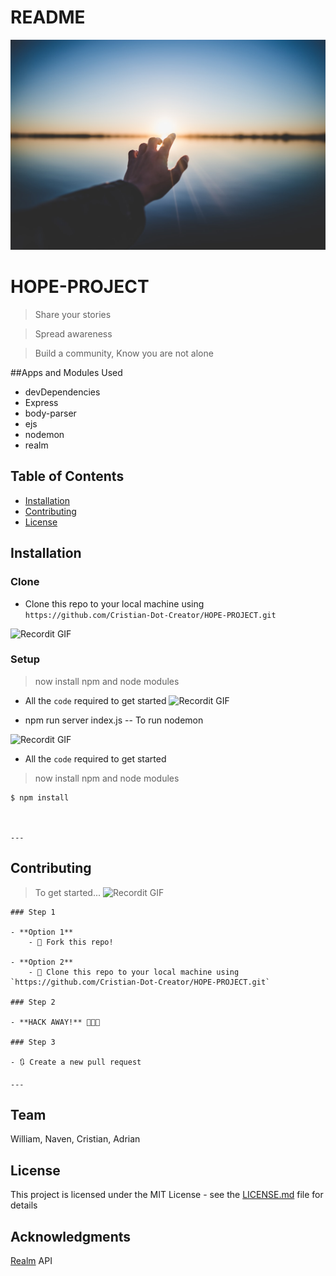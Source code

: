 # README

![ ](Images/photo-1492176273113-2d51f47b23b0.jfif)

# HOPE-PROJECT

> Share your stories

> Spread awareness

> Build a community, Know you are not alone

##Apps and Modules Used 
- devDependencies
- Express
- body-parser
- ejs
- nodemon
- realm


## Table of Contents 
- [Installation](#installation)
- [Contributing](#contributing)
- [License](#license)

## Installation

### Clone
- Clone this repo to your local machine using `https://github.com/Cristian-Dot-Creator/HOPE-PROJECT.git`

![Recordit GIF](http://g.recordit.co/sQPBGKhJSg.gif)


### Setup
> now install npm and node modules
- All the `code` required to get started
![Recordit GIF](http://g.recordit.co/Csjr8KXfaT.gif)

- npm run server index.js -- To run nodemon

![Recordit GIF](http://g.recordit.co/X8w48apHpV.gif)

- All the `code` required to get started

> now install npm and node modules

```shell
$ npm install



---
```
## Contributing

> To get started...
 ![Recordit GIF](http://g.recordit.co/6IVoy9SeRU.gif)
```
### Step 1

- **Option 1**
    - 🍴 Fork this repo!

- **Option 2**
    - 👯 Clone this repo to your local machine using `https://github.com/Cristian-Dot-Creator/HOPE-PROJECT.git`

### Step 2

- **HACK AWAY!** 🔨🔨🔨

### Step 3

- 🔃 Create a new pull request 

---
```
## Team

William, Naven, Cristian, Adrian  

## License

This project is licensed under the MIT License - see the [LICENSE.md](LICENSE.md) file for details

## Acknowledgments
[Realm](https://academy.realm.io/posts/realm-node-js-express-blog-tutorial/)
API

